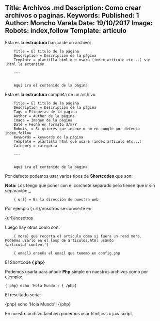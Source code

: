 Title: Archivos .md
Description: Como crear archivos o paginas.
Keywords: 
Published: 1
Author: Moncho Varela
Date: 19/10/2017
Image: 
Robots: index,follow
Template: articulo
----

Esta es la **estructura** básica de un archivo:


        Title = El título de la página
        Description = Descripción de la página
        Template = plantilla html que usará (index,articulo etc...) sin .html la extensión

        ---


        Aqui ira el contenido de la página


Esta es la **estructura** completa de un archivo:


        Title = El titulo de la página
        Description = Descripción de la página
        Tags = Etiquetas de la página
        Author = Author de la página
        Image = Imagen de la página
        Date = Fecha en formato d/m/Y
        Robots, = Si quieres que indexe o no en google por defecto index,follow
        Keywords = keywords de la página
        Template = plantilla html que usara (index,articulo etc...)
        Category = categoría

        ---


        Aqui ira el contenido de la página





Por defecto podemos usar varios tipos de **Shortcodes** que son:

**Nota:** Los tengo que poner con el corchete separado pero tienen que ir sin separación._


        { url} = Es la dirección de nuestra web


Por ejemplo { url}/nosotros se convierte en:

{url}/nosotros

Luego hay otros como son:

        { more} que recorta el articulo como si fuera un read more. Podemos usarlo en el loop de articulos.html usando $articulo['content']

        { email} enseña el email que tenemo en config.php

El Shortcode **{ php}**

Podemos usarla para añadir **Php** simple en nuestros archivos como por ejemplo:


    { php} echo 'Hola Mundo'; { /php}


El resultado sería:


{php} echo 'Hola Mundo'; {/php}



En nuestro archivo también podemos usar html,css o javascript.





